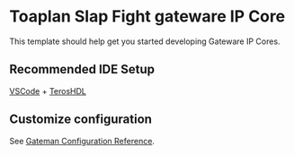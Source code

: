 # Toaplan Slap Fight gateware IP Core

This template should help get you started developing Gateware IP Cores.

## Recommended IDE Setup

[VSCode](https://code.visualstudio.com/) + [TerosHDL](https://marketplace.visualstudio.com/items?itemName=teros-technology.teroshdl)

## Customize configuration

See [Gateman Configuration Reference](https://opengateware.com/gateman/config/).
